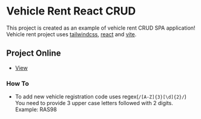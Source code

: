 # Vehicle Rent React CRUD

This project is created as an example of vehicle rent CRUD SPA application! Vehicle rent project uses [tailwindcss](https://tailwindcss.com/), [react](https://react.dev/) and [vite](https://vitejs.dev/).

## Project Online

-   [View](https://gymmed.github.io/BIT-React-Vehicle-Rent-CRUD/)

### How To

-   To add new vehicle registration code uses regex(`/[A-Z]{3}[\d]{2}/`) You need to provide 3 upper case letters followed with 2 digits. Example: RAS98
